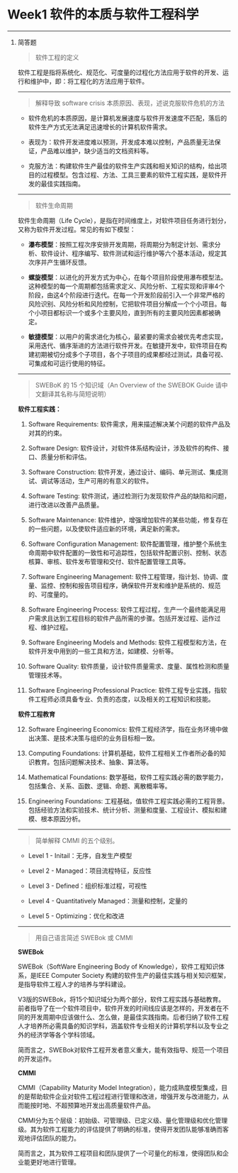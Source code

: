 # Week1 软件的本质与软件工程科学

---

1. 简答题

    > 软件工程的定义

    软件工程是指将系统化、规范化、可度量的过程化方法应用于软件的开发、运行和维护中，即：将工程化的方法应用于软件。

    ---

    > 解释导致 software crisis 本质原因、表现，述说克服软件危机的方法

    - 软件危机的本质原因，是计算机发展速度与软件开发速度不匹配，落后的软件生产方式无法满足迅速增长的计算机软件需求。

    - 表现为：软件开发进度难以预测，开发成本难以控制，产品质量无法保证，产品难以维护，缺少适当的文档资料等。

    - 克服方法：构建软件生产最佳的软件生产实践和相关知识的结构，给出项目的过程模型。包含过程、方法、工具三要素的软件工程实践，是软件开发的最佳实践指南。

    ---

    > 软件生命周期

    软件生命周期（Life Cycle），是指在时间维度上，对软件项目任务进行划分，又称为软件开发过程。常见的有如下模型：

    - **瀑布模型**：按照工程次序安排开发周期，将周期分为制定计划、需求分析、软件设计、程序编写、软件测试和运行维护等六个基本活动，规定其次序并产生循环反馈。

    - **螺旋模型**：以进化的开发方式为中心，在每个项目阶段使用瀑布模型法。这种模型的每一个周期都包括需求定义、风险分析、工程实现和评审4个阶段，由这4个阶段进行迭代。在每一个开发阶段前引入一个非常严格的风险识别、风险分析和风险控制，它把软件项目分解成一个个小项目。每个小项目都标识一个或多个主要风险，直到所有的主要风险因素都被确定。

    - **敏捷模型**：以用户的需求进化为核心，最紧要的需求会被优先考虑实现，采用迭代、循序渐进的方法进行软件开发。在敏捷开发中，软件项目在构建初期被切分成多个子项目，各个子项目的成果都经过测试，具备可视、可集成和可运行使用的特征。

    ---

    > SWEBoK 的 15 个知识域（An Overview of the SWEBOK Guide 请中文翻译其名称与简短说明）

    **软件工程实践：**

    1. Software Requirements: 软件需求，用来描述解决某个问题的软件产品及对其的约束。

    2. Software Design: 软件设计，对软件体系结构设计，涉及软件的构件、接口、质量分析和评估。

    3. Software Construction: 软件开发，通过设计、编码、单元测试、集成测试、调试等活动，生产可用的有意义的软件。

    4. Software Testing: 软件测试，通过检测行为发现软件产品的缺陷和问题，进行改进以改善产品质量。

    5. Software Maintenance: 软件维护，增强增加软件的某些功能，修复存在的一些问题，以及使软件适应新的环境，满足新的需求。

    6. Software Configuration Management: 软件配置管理，维护整个系统生命周期中软件配置的一致性和可追踪性，包括软件配置识别、控制、状态核算、审核、软件发布管理和交付、软件配置管理工具等。

    7. Software Engineering Management: 软件工程管理，指计划、协调、度量、监控、控制和报告项目程序，确保软件开发和维护是系统的、规范的、可度量的。

    8. Software Engineering Process: 软件工程过程，生产一个最终能满足用户需求且达到工程目标的软件产品所需的步骤。包括开发过程、运作过程、维护过程。

    9. Software Engineering Models and Methods: 软件工程模型和方法，在软件开发中用到的一些工具和方法，如建模、分析等。

    10. Software Quality: 软件质量，设计软件质量需求、度量、属性检测和质量管理技术等。

    11. Software Engineering Professional Practice: 软件工程专业实践，指软件工程师必须具备专业、负责的态度，以及相关的工程知识和技能。

    **软件工程教育**

    12. Software Engineering Economics: 软件工程经济学，指在业务环境中做出决策、是技术决策与组织的业务目标相一致。

    13. Computing Foundations: 计算机基础，软件工程相关工作者所必备的知识教育。包括问题解决技术、抽象、算法等。

    14. Mathematical Foundations: 数学基础，软件工程实践必需的数学能力，包括集合、关系、函数、逻辑、命题、离散概率等。

    15. Engineering Foundations: 工程基础，值软件工程实践必需的工程背景。包括经验方法和实验技术、统计分析、测量和度量、工程设计、模拟和建模、根本原因分析。

    ---

    > 简单解释 CMMI 的五个级别。

    - Level 1 - Initail：无序，自发生产模型

    - Level 2 - Managed：项目流程特征，反应性

    - Level 3 - Defined：组织标准过程，可视性

    - Level 4 - Quantitatively Managed：测量和控制，定量的

    - Level 5 - Optimizing：优化和改进

    ---

    > 用自己语言简述 SWEBok 或 CMMI

    **SWEBok**

    SWEBok（SoftWare Engineering Body of Knowledge），软件工程知识体系，是IEEE Computer Society 构建的软件生产的最佳实践与相关知识框架，是指导软件工程人才的培养与学科建设。

    V3版的SWEBok，将15个知识域分为两个部分，软件工程实践与基础教育。前者指导了在一个软件项目中，软件开发的时间线应该是怎样的，开发者在不同的开发周期中应该做什么、怎么做，是最佳实践指南。后者归纳了软件工程人才培养所必需具备的知识学科，涵盖软件专业相关的计算机学科以及专业之外的经济学等各个学科领域。

    简而言之，SWEBok对软件工程开发者意义重大，能有效指导、规范一个项目的开发运作。


    **CMMI**

    CMMI（Capability Maturity Model Integration），能力成熟度模型集成，目的是帮助软件企业对软件工程过程进行管理和改进，增强开发与改进能力，从而能按时地、不超预算地开发出高质量软件产品。

    CMMI分为五个层级：初始级、可管理级、已定义级、量化管理级和优化管理级。其为软件工程能力的评估提供了明确的标准，使得开发团队能够准确而客观地评估团队的能力。

    简而言之，其为软件工程项目和团队提供了一个可量化的标准，使得团队和企业能更好地进行管理。
   
